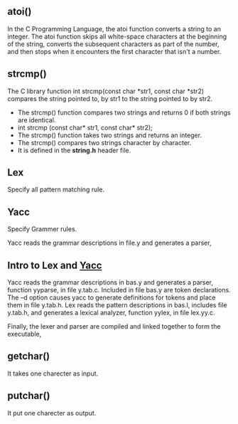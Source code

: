 ## atoi()
In the C Programming Language, the atoi function converts a string to an integer. The atoi function skips all white-space characters at the beginning of the string, converts the subsequent characters as part of the number, and then stops when it encounters the first character that isn't a number.

## strcmp()
The C library function int strcmp(const char *str1, const char *str2) compares the string pointed to, by str1 to the string pointed to by str2.

- The strcmp() function compares two strings and returns 0 if both strings are identical.
- int strcmp (const char* str1, const char* str2);
- The strcmp() function takes two strings and returns an integer.
- The strcmp() compares two strings character by character.
- It is defined in the **string.h** header file.

## Lex
Specify all pattern matching rule.

## Yacc
Specify Grammer rules.

Yacc reads the grammar descriptions in file.y and generates a parser,

## Intro to Lex and [Yacc](Yacc)
Yacc reads the grammar descriptions in bas.y and generates a parser, function
yyparse, in file y.tab.c. Included in file bas.y are token declarations. The –d option
causes yacc to generate definitions for tokens and place them in file y.tab.h. Lex reads
the pattern descriptions in bas.l, includes file y.tab.h, and generates a lexical
analyzer, function yylex, in file lex.yy.c.

Finally, the lexer and parser are compiled and linked together to form the executable,

## getchar()
It takes one charecter as input.

## putchar()
It put one charecter as output.
